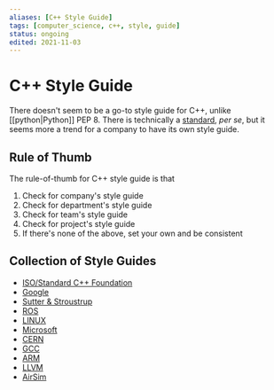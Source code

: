 ```yaml
---
aliases: [C++ Style Guide]
tags: [computer_science, c++, style, guide]
status: ongoing
edited: 2021-11-03
---
```


# C++ Style Guide
There doesn't seem to be a go-to style guide for C++, unlike [[python|Python]] PEP 8. There is technically a [standard](https://isocpp.org/about), _per se_, but it seems more a trend for a company to have its own style guide.

## Rule of Thumb
The rule-of-thumb for C++ style guide is that
1. Check for company's style guide
2. Check for department's style guide
3. Check for team's style guide
4. Check for project's style guide
5. If there's none of the above, set your own and be consistent

## Collection of Style Guides
- [ISO/Standard C++ Foundation](https://isocpp.org/wiki/faq/coding-standards)
- [Google](https://google.github.io/styleguide/cppguide.html)
- [Sutter & Stroustrup](https://github.com/isocpp/CppCoreGuidelines/blob/master/CppCoreGuidelines.md)
- [ROS](http://wiki.ros.org/CppStyleGuide)
- [LINUX](https://www.kernel.org/doc/Documentation/CodingStyle)
- [Microsoft](https://msdn.microsoft.com/en-us/library/888a6zcz.aspx)
- [CERN](http://atlas-computing.web.cern.ch/atlas-computing/projects/qa/draft_guidelines.html)
- [GCC](https://gcc.gnu.org/wiki/CppConventions)
- [ARM](http://infocenter.arm.com/help/index.jsp?topic=/com.arm.doc.dui0475c/CJAJAJCJ.html)
- [LLVM](http://llvm.org/docs/CodingStandards.html)
- [AirSim](https://github.com/microsoft/AirSim/blob/master/docs/coding_guidelines.md)